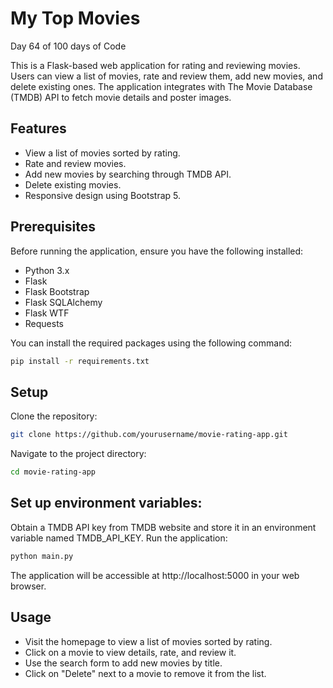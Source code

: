 # My Top Movies 
 Day 64 of 100 days of Code

This is a Flask-based web application for rating and reviewing movies. Users can view a list of movies, rate and review them, add new movies, and delete existing ones. The application integrates with The Movie Database (TMDB) API to fetch movie details and poster images.

## Features
* View a list of movies sorted by rating.
* Rate and review movies.
* Add new movies by searching through TMDB API.
* Delete existing movies.
* Responsive design using Bootstrap 5.

## Prerequisites
Before running the application, ensure you have the following installed:
* Python 3.x
* Flask
* Flask Bootstrap
* Flask SQLAlchemy
* Flask WTF
* Requests

You can install the required packages using the following command:

```bash
pip install -r requirements.txt

```
## Setup
Clone the repository:
```bash
git clone https://github.com/yourusername/movie-rating-app.git
````
Navigate to the project directory:
```bash
cd movie-rating-app
```

## Set up environment variables:

Obtain a TMDB API key from TMDB website and store it in an environment variable named TMDB_API_KEY.
Run the application:

```bash
python main.py
```
The application will be accessible at http://localhost:5000 in your web browser.

## Usage
- Visit the homepage to view a list of movies sorted by rating.
- Click on a movie to view details, rate, and review it.
- Use the search form to add new movies by title.
- Click on "Delete" next to a movie to remove it from the list.
